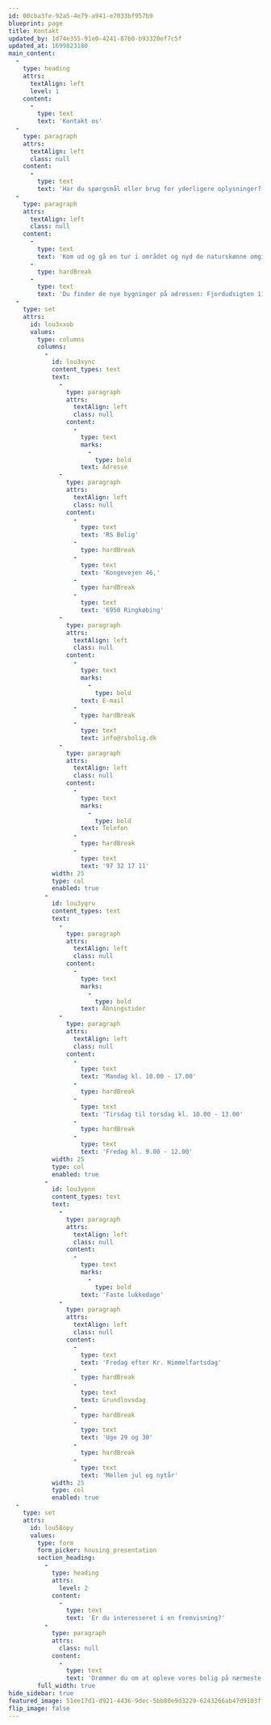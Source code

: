 ```yaml
---
id: 00cba3fe-92a5-4e79-a941-e7033bf957b9
blueprint: page
title: Kontakt
updated_by: 1d74e355-91e0-4241-87b0-b93320ef7c5f
updated_at: 1699823180
main_content:
  -
    type: heading
    attrs:
      textAlign: left
      level: 1
    content:
      -
        type: text
        text: 'Kontakt os'
  -
    type: paragraph
    attrs:
      textAlign: left
      class: null
    content:
      -
        type: text
        text: 'Har du spørgsmål eller brug for yderligere oplysninger? Vi glæder os til at høre fra dig og vil besvare din henvendelse hurtigst muligt.'
  -
    type: paragraph
    attrs:
      textAlign: left
      class: null
    content:
      -
        type: text
        text: 'Kom ud og gå en tur i området og nyd de naturskønne omgivelser.'
      -
        type: hardBreak
      -
        type: text
        text: 'Du finder de nye bygninger på adressen: Fjordudsigten 11A-34C, 6950 Ringkøbing.'
  -
    type: set
    attrs:
      id: lou3xxob
      values:
        type: columns
        columns:
          -
            id: lou3xync
            content_types: text
            text:
              -
                type: paragraph
                attrs:
                  textAlign: left
                  class: null
                content:
                  -
                    type: text
                    marks:
                      -
                        type: bold
                    text: Adresse
              -
                type: paragraph
                attrs:
                  textAlign: left
                  class: null
                content:
                  -
                    type: text
                    text: 'RS Bolig'
                  -
                    type: hardBreak
                  -
                    type: text
                    text: 'Kongevejen 46,'
                  -
                    type: hardBreak
                  -
                    type: text
                    text: '6950 Ringkøbing'
              -
                type: paragraph
                attrs:
                  textAlign: left
                  class: null
                content:
                  -
                    type: text
                    marks:
                      -
                        type: bold
                    text: E-mail
                  -
                    type: hardBreak
                  -
                    type: text
                    text: info@rsbolig.dk
              -
                type: paragraph
                attrs:
                  textAlign: left
                  class: null
                content:
                  -
                    type: text
                    marks:
                      -
                        type: bold
                    text: Telefon
                  -
                    type: hardBreak
                  -
                    type: text
                    text: '97 32 17 11'
            width: 25
            type: col
            enabled: true
          -
            id: lou3ygru
            content_types: text
            text:
              -
                type: paragraph
                attrs:
                  textAlign: left
                  class: null
                content:
                  -
                    type: text
                    marks:
                      -
                        type: bold
                    text: Åbningstider
              -
                type: paragraph
                attrs:
                  textAlign: left
                  class: null
                content:
                  -
                    type: text
                    text: 'Mandag kl. 10.00 - 17.00'
                  -
                    type: hardBreak
                  -
                    type: text
                    text: 'Tirsdag til torsdag kl. 10.00 - 13.00'
                  -
                    type: hardBreak
                  -
                    type: text
                    text: 'Fredag kl. 9.00 - 12.00'
            width: 25
            type: col
            enabled: true
          -
            id: lou3ypnn
            content_types: text
            text:
              -
                type: paragraph
                attrs:
                  textAlign: left
                  class: null
                content:
                  -
                    type: text
                    marks:
                      -
                        type: bold
                    text: 'Faste lukkedage'
              -
                type: paragraph
                attrs:
                  textAlign: left
                  class: null
                content:
                  -
                    type: text
                    text: 'Fredag efter Kr. Himmelfartsdag'
                  -
                    type: hardBreak
                  -
                    type: text
                    text: Grundlovsdag
                  -
                    type: hardBreak
                  -
                    type: text
                    text: 'Uge 29 og 30'
                  -
                    type: hardBreak
                  -
                    type: text
                    text: 'Mellem jul og nytår'
            width: 25
            type: col
            enabled: true
  -
    type: set
    attrs:
      id: lou58opy
      values:
        type: form
        form_picker: housing_presentation
        section_heading:
          -
            type: heading
            attrs:
              level: 2
            content:
              -
                type: text
                text: 'Er du interesseret i en fremvisning?'
          -
            type: paragraph
            attrs:
              class: null
            content:
              -
                type: text
                text: 'Drømmer du om at opleve vores bolig på nærmeste hold? Book en tid til fremvisning og træd ind i dit potentielt nye hjem. Vi står klar til at vise dig alle detaljerne og besvare dine spørgsmål. Tag det første skridt mod din boligdrøm – book din fremvisning i dag.'
        full_width: true
hide_sidebar: true
featured_image: 51ee17d1-d921-4436-9dec-5bb80e9d3229-6243266ab47d9103ff78a09be390c16d.webp
flip_image: false
---
```

